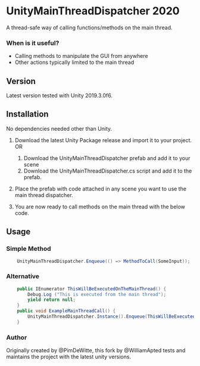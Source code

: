 # UnityMainThreadDispatcher 2020

A thread-safe way of calling functions/methods on the main thread.

### When is it useful?

* Calling methods to manipulate the GUI from anywhere
* Other actions typically limited to the main thread

## Version
Latest version tested with Unity 2019.3.0f6.

## Installation

No dependencies needed other than Unity. 

1. Download the latest Unity Package release and import it to your project.\
	OR
	1. Download the UnityMainThreadDispatcher prefab and add it to your scene
	2. Download the UnityMainThreadDispatcher.cs script and add it to the prefab.

3. Place the prefab with code attached in any scene you want to use the main thread dispatcher. 

4. You are now ready to call methods on the main thread with the below code.

## Usage

###  Simple Method

```C#
	UnityMainThreadDispatcher.Enqueue(() => MethodToCall(SomeInput));
```

### Alternative

```C#
	public IEnumerator ThisWillBeExecutedOnTheMainThread() {
		Debug.Log ("This is executed from the main thread");
		yield return null;
	}
	public void ExampleMainThreadCall() {
		UnityMainThreadDispatcher.Instance().Enqueue(ThisWillBeExecutedOnTheMainThread()); 
	}
```

### Author
Originally created by @PimDeWitte, this fork by @WilliamApted tests and maintains the project with the latest unity versions. 






 
